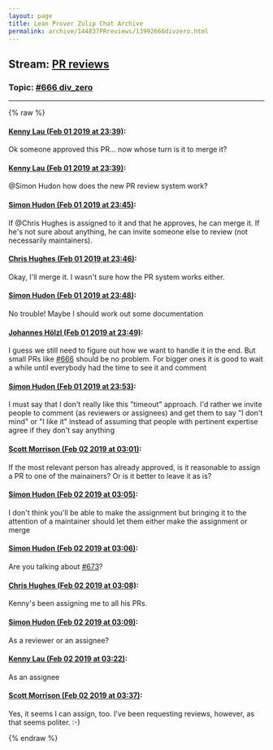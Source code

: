 ```yaml
---
layout: page
title: Lean Prover Zulip Chat Archive 
permalink: archive/144837PRreviews/13992666divzero.html
---
```


## Stream: [PR reviews](index.html)
### Topic: [#666 div_zero](13992666divzero.html)

---


{% raw %}
#### [ Kenny Lau (Feb 01 2019 at 23:39)](https://leanprover.zulipchat.com/#narrow/stream/144837-PR%20reviews/topic/%23666%20div_zero/near/157392094):
<p>Ok someone approved this PR... now whose turn is it to merge it?</p>

#### [ Kenny Lau (Feb 01 2019 at 23:39)](https://leanprover.zulipchat.com/#narrow/stream/144837-PR%20reviews/topic/%23666%20div_zero/near/157392145):
<p><span class="user-mention" data-user-id="110026">@Simon Hudon</span> how does the new PR review system work?</p>

#### [ Simon Hudon (Feb 01 2019 at 23:45)](https://leanprover.zulipchat.com/#narrow/stream/144837-PR%20reviews/topic/%23666%20div_zero/near/157392479):
<p>If <span class="user-mention" data-user-id="110044">@Chris Hughes</span> is assigned to it and that he approves, he can merge it. If he's not sure about anything, he can invite someone else to review (not necessarily maintainers).</p>

#### [ Chris Hughes (Feb 01 2019 at 23:46)](https://leanprover.zulipchat.com/#narrow/stream/144837-PR%20reviews/topic/%23666%20div_zero/near/157392572):
<p>Okay, I'll merge it. I wasn't sure how the PR system works either.</p>

#### [ Simon Hudon (Feb 01 2019 at 23:48)](https://leanprover.zulipchat.com/#narrow/stream/144837-PR%20reviews/topic/%23666%20div_zero/near/157392683):
<p>No trouble! Maybe I should work out some documentation</p>

#### [ Johannes Hölzl (Feb 01 2019 at 23:49)](https://leanprover.zulipchat.com/#narrow/stream/144837-PR%20reviews/topic/%23666%20div_zero/near/157392734):
<p>I guess we still need to figure out how we want to handle it in the end. But small PRs like <a href="https://github.com/leanprover/mathlib/issues/666" target="_blank" title="https://github.com/leanprover/mathlib/issues/666">#666</a> should be no problem. For bigger ones it is good to wait a while until everybody had the time to see it and comment</p>

#### [ Simon Hudon (Feb 01 2019 at 23:53)](https://leanprover.zulipchat.com/#narrow/stream/144837-PR%20reviews/topic/%23666%20div_zero/near/157392925):
<p>I must say that I don't really like this "timeout" approach. I'd rather we invite people to comment (as reviewers or assignees) and get them to say "I don't mind" or "I like it" instead of assuming that people with pertinent expertise agree if they don't say anything</p>

#### [ Scott Morrison (Feb 02 2019 at 03:01)](https://leanprover.zulipchat.com/#narrow/stream/144837-PR%20reviews/topic/%23666%20div_zero/near/157402149):
<p>If the most relevant person has already approved, is it reasonable to assign a PR to one of the mainainers? Or is it better to leave it as is?</p>

#### [ Simon Hudon (Feb 02 2019 at 03:05)](https://leanprover.zulipchat.com/#narrow/stream/144837-PR%20reviews/topic/%23666%20div_zero/near/157402308):
<p>I don't think you'll be able to make the assignment but bringing it to the attention of a maintainer should let them either make the assignment or merge</p>

#### [ Simon Hudon (Feb 02 2019 at 03:06)](https://leanprover.zulipchat.com/#narrow/stream/144837-PR%20reviews/topic/%23666%20div_zero/near/157402347):
<p>Are you talking about <a href="https://github.com/leanprover/mathlib/issues/673" target="_blank" title="https://github.com/leanprover/mathlib/issues/673">#673</a>?</p>

#### [ Chris Hughes (Feb 02 2019 at 03:08)](https://leanprover.zulipchat.com/#narrow/stream/144837-PR%20reviews/topic/%23666%20div_zero/near/157402415):
<p>Kenny's been assigning me to all his PRs.</p>

#### [ Simon Hudon (Feb 02 2019 at 03:09)](https://leanprover.zulipchat.com/#narrow/stream/144837-PR%20reviews/topic/%23666%20div_zero/near/157402450):
<p>As a reviewer or an assignee?</p>

#### [ Kenny Lau (Feb 02 2019 at 03:22)](https://leanprover.zulipchat.com/#narrow/stream/144837-PR%20reviews/topic/%23666%20div_zero/near/157402900):
<p>As an assignee</p>

#### [ Scott Morrison (Feb 02 2019 at 03:37)](https://leanprover.zulipchat.com/#narrow/stream/144837-PR%20reviews/topic/%23666%20div_zero/near/157403353):
<p>Yes, it seems I can assign, too. I've been requesting reviews, however, as that seems politer. :-)</p>


{% endraw %}
